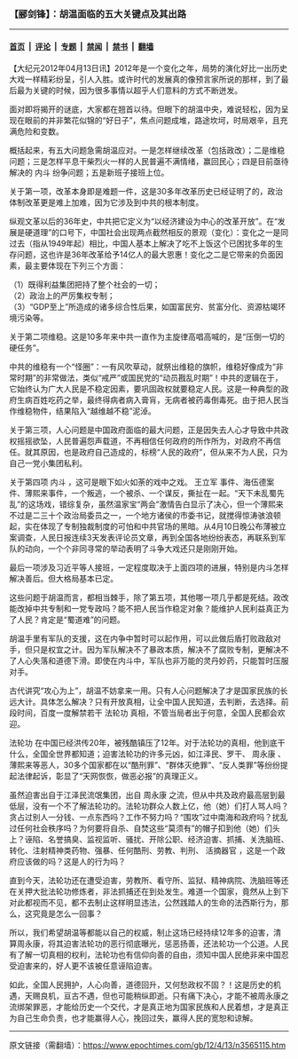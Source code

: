 ### 【郦剑锋】：胡温面临的五大关键点及其出路

---

#### [首页](../../../..?n3565115) &nbsp;|&nbsp; [评论](../../../../../epoch-comment?n3565115) &nbsp;|&nbsp; [专题](../../../../../epoch-special?n3565115) &nbsp;|&nbsp; [禁闻](../../../../../epoch-news?n3565115) &nbsp;|&nbsp; [禁书](../../../../../books?n3565115) &nbsp;|&nbsp; [翻墙](https://github.com/gfw-breaker/nogfw/blob/master/README.md?n3565115)


<div class="post_content" id="artbody" itemprop="articleBody">
 <!-- article content begin -->
 <p>
  【大纪元2012年04月13日讯】2012年是一个变化之年，局势的演化好比一出历史大戏一样精彩纷呈，引人入胜。或许时代的发展真的像预言家所说的那样，到了最后最为关键的时候，因为很多事情以超乎人们意料的方式不断迸发。
 </p>
 <p>
  面对即将揭开的谜底，大家都在翘首以待。但眼下的胡温中央，难说轻松，因为呈现在眼前的并非繁花似锦的“好日子”，焦点问题成堆，路途坎坷，时局艰辛，且充满危险和变数。
 </p>
 <p>
  概括起来，有五大问题急需胡温应对。一是怎样继续改革（包括政改）；二是维稳问题；三是怎样平息干柴烈火一样的人民普遍不满情绪，赢回民心；四是目前亟待解决的
  <ok href="https://www.epochtimes.com/gb/tag/%E5%86%85%E6%96%97.html">
   内斗
  </ok>
  纷争问题；五是新班子接班上位。
 </p>
 <p>
  关于第一项，改革本身即是难题一件，这是30多年改革历史已经证明了的，政治体制改革更是难上加难，因为它涉及到中共的根本制度。
 </p>
 <p>
  纵观文革以后的36年史，中共把它定义为“以经济建设为中心的改革开放”。在“发展是硬道理”的口号下，中国社会出现两点截然相反的景观（变化）：变化之一是同过去（指从1949年起）相比，中国人基本上解决了吃不上饭这个已困扰多年的生存问题，这也许是36年改革给予14亿人的最大恩惠！变化之二是它带来的负面因素，最主要体现在下列三个方面：
 </p>
 <p>
  （1）既得利益集团把持了整个社会的一切；
  <br/>
  （2）政治上的严厉集权专制；
  <br/>
  （3）“GDP至上”所造成的诸多综合性后果，如国富民穷、贫富分化、资源枯竭环境污染等。
 </p>
 <p>
  关于第二项维稳。这是10多年来中共一直作为主旋律高唱高喊的，是“压倒一切的硬任务”。
 </p>
 <p>
  中共的维稳有一个“怪圈”：一有风吹草动，就祭出维稳的旗帜，维稳好像成为“非常时期”的非常做法，类似“戒严”或国民党的“动员戡乱时期”！中共的逻辑在于，它始终认为广大人民是不稳定因素，要巩固政权就要稳定人民。这是一种典型的政府生病百姓吃药之举，最终得病者病入膏肓，无病者被药毒倒毒死。由于把人民当作维稳物件，结果陷入“越维越不稳”泥淖。
 </p>
 <p>
  关于第三项，人心问题是中国政府面临的最大问题，正是因失去人心才导致中共政权摇摇欲坠，人民普遍怨声载道，不再相信任何政府的所作所为，对政府不再信任。就其原因，也是政府自己造成的，标榜“人民的政府”，但从来不为人民，只为自己一党小集团私利。
 </p>
 <p>
  关于第四项
  <ok href="https://www.epochtimes.com/gb/tag/%E5%86%85%E6%96%97.html">
   内斗
  </ok>
  ，这可是眼下如火如荼的戏中之戏。
  <ok href="https://www.epochtimes.com/gb/tag/%E7%8E%8B%E7%AB%8B%E5%86%9B.html">
   王立军
  </ok>
  事件、海伍德案件、薄熙来事件，一个叛逃，一个被杀、一个谋反，撕扯在一起。“天下未乱蜀先乱”的这场戏，错综复杂，虽然温家宝“两会”激情告白显示了决心，但一个薄熙来不过是二三十个政治局委员之一，一个地方诸侯的市委书记，就搅得惊涛骇浪顿起，实在体现了专制独裁制度的可怕和中共官场的黑暗。从4月10日晚公布薄被立案调查，人民日报连续3天发表评论员文章，再到全国各地纷纷表态，再联系到军队的动向，一个个非同寻常的举动表明了斗争大戏还只是刚刚开始。
 </p>
 <p>
  最后一项涉及习近平等人接班，一定程度取决于上面四项的进展，特别是内斗怎样解决善后。但大格局基本已定。
 </p>
 <p>
  这些问题于胡温而言，都相当棘手，除了第五项，其他哪一项几乎都是死结。政改能改掉中共专制和一党专政吗？能不把人民当作稳定对象？能维护人民利益真正为了人民？肯定是“蜀道难”的问题。
 </p>
 <p>
  胡温手里有军队的支援，这在内争中暂时可以起作用，可以此做后盾打败政敌对手，但只是权宜之计。因为军队解决不了暴政本质，解决不了腐败专制，更解决不了人心失落和道德下滑。即使在内斗中，军队也非万能的灵丹妙药，只能暂时压服对手。
 </p>
 <p>
  古代讲究“攻心为上”，胡温不妨拿来一用。只有人心问题解决了才是国家民族的长远大计。具体怎么解决？只有开放真相，让全中国人民知道，去判断，去选择。前段时间，百度一度解禁若干
  <ok href="https://www.epochtimes.com/gb/tag/%E6%B3%95%E8%BD%AE%E5%8A%9F.html">
   法轮功
  </ok>
  真相，不管当局者出于何意，全国人民都会欢迎。
 </p>
 <p>
  <ok href="https://www.epochtimes.com/gb/tag/%E6%B3%95%E8%BD%AE%E5%8A%9F.html">
   法轮功
  </ok>
  在中国已经洪传20年，被残酷镇压了12年。对于法轮功的真相，他到底干什么，全国全世界都知道；迫害法轮功的许多元凶，如江泽民、罗干、
  <ok href="https://www.epochtimes.com/gb/tag/%E5%91%A8%E6%B0%B8%E5%BA%B7.html">
   周永康
  </ok>
  、薄熙来等恶人，30多个国家都在以“酷刑罪”、“群体灭绝罪”、“反人类罪”等纷纷提起法律起诉，彰显了“天网恢恢，做恶必报”的真理正义。
 </p>
 <p>
  虽然迫害出自于江泽民流氓集团，出自
  <ok href="https://www.epochtimes.com/gb/tag/%E5%91%A8%E6%B0%B8%E5%BA%B7.html">
   周永康
  </ok>
  之流，但从中共及政府最高层到最低层，没有一个不了解法轮功的。法轮功群众人数上亿，他（她）们打人骂人吗？贪占过别人一分钱、一点东西吗？工作不努力吗？“围攻”过中南海和政府吗？扰乱过任何社会秩序吗？为何要将自杀、自焚这些“莫须有”的帽子扣到他（她）们头上？诬陷、名誉搞臭、监视监听、骚扰、开除公职、经济迫害、抓捕、关洗脑班、转化、注射精神类药物、强暴、任何酷刑、劳教、判刑、
  <ok href="https://www.epochtimes.com/gb/tag/%E6%B4%BB%E6%91%98%E5%99%A8%E5%AE%98.html">
   活摘器官
  </ok>
  ，这是一个政府应该做的吗？这是人的行为吗？
 </p>
 <p>
  直到今天，法轮功还在遭受迫害，劳教所、看守所、监狱、精神病院、洗脑班等还在关押大批法轮功修炼者，非法抓捕还在到处发生。难道一个国家，竟然从上到下对此都视而不见，都不去制止这样明显违法，公然践踏人的生命的法西斯行为，那么，这究竟是怎么一回事？
 </p>
 <p>
  所以，我们希望胡温等都能以自己的权威，制止这场已经持续12年多的迫害，清算周永康，将其迫害法轮功的恶行彻底曝光，惩恶扬善，还法轮功一个公道。人民有了解一切真相的权利，法轮功也有信仰向善的自由，须知中国人民绝非来中国忍受迫害来的，好人更不该被任意诬陷迫害。
 </p>
 <p>
  如此，全国人民拥护，人心向善，道德回升，又何愁政权不固？！这是历史的机遇，天赐良机，亘古不遇，但也可能稍纵即逝。只有痛下决心，才能不被周永康之流绑架罪恶，才能给历史一个交代，才是真正地为国家民族和人民着想，才是真正为自己生命负责，也才能赢得人心，挽回过失，赢得人民的宽恕和谅解。
 </p>
 <!-- article content end -->
 <div id="below_article_ad">
 </div>
</div>


---

原文链接（需翻墙）：https://www.epochtimes.com/gb/12/4/13/n3565115.htm